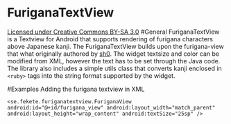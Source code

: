 # FuriganaTextView
[Licensed under Creative Commons BY-SA 3.0](http://creativecommons.org/licenses/by-sa/3.0/)
#General
FuriganaTextView is a Textview for Android that supports rendering of furigana characters above Japanese kanji.
The FuriganaTextView builds upon the furigana-view that what originally authored by [sh0](https://github.com/sh0/furigana-view). The widget textsize and color can be modified from XML, however the text has to be set through the Java code. The library also includes a simple utils class that converts kanji enclosed in `<ruby>` tags into the string format supported by the widget.

#Examples
Adding the furigana textview in XML

 `<se.fekete.furiganatextview.FuriganaView
        android:id="@+id/furigana_view"
        android:layout_width="match_parent"
        android:layout_height="wrap_content"
        android:textSize="25sp" />`
